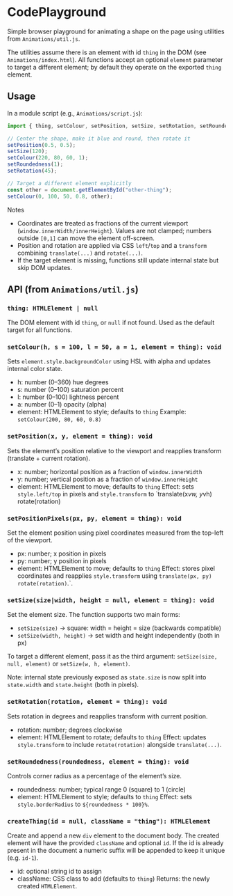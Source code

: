 # CodePlayground

Simple browser playground for animating a shape on the page using utilities from `Animations/util.js`.

The utilities assume there is an element with id `thing` in the DOM (see `Animations/index.html`). All functions accept an optional `element` parameter to target a different element; by default they operate on the exported `thing` element.

## Usage

In a module script (e.g., `Animations/script.js`):

```js
import { thing, setColour, setPosition, setSize, setRotation, setRoundedness } from "./util.js";

// Center the shape, make it blue and round, then rotate it
setPosition(0.5, 0.5);
setSize(120);
setColour(220, 80, 60, 1);
setRoundedness(1);
setRotation(45);

// Target a different element explicitly
const other = document.getElementById("other-thing");
setColour(0, 100, 50, 0.8, other);
```

Notes
- Coordinates are treated as fractions of the current viewport (`window.innerWidth/innerHeight`). Values are not clamped; numbers outside `[0,1]` can move the element off-screen.
- Position and rotation are applied via CSS `left`/`top` and a `transform` combining `translate(...)` and `rotate(...)`.
- If the target element is missing, functions still update internal state but skip DOM updates.

## API (from `Animations/util.js`)

### `thing: HTMLElement | null`
The DOM element with id `thing`, or `null` if not found. Used as the default target for all functions.

### `setColour(h, s = 100, l = 50, a = 1, element = thing): void`
Sets `element.style.backgroundColor` using HSL with alpha and updates internal color state.
- h: number (0–360) hue degrees
- s: number (0–100) saturation percent
- l: number (0–100) lightness percent
- a: number (0–1) opacity (alpha)
- element: HTMLElement to style; defaults to `thing`
Example: `setColour(200, 80, 60, 0.8)`

### `setPosition(x, y, element = thing): void`
Sets the element’s position relative to the viewport and reapplies transform (translate + current rotation).
- x: number; horizontal position as a fraction of `window.innerWidth`
- y: number; vertical position as a fraction of `window.innerHeight`
- element: HTMLElement to move; defaults to `thing`
Effect: sets `style.left/top` in pixels and `style.transform` to `translate(x*vw, y*vh) rotate(rotation)

### `setPositionPixels(px, py, element = thing): void`
Set the element position using pixel coordinates measured from the top-left
of the viewport.
- px: number; x position in pixels
- py: number; y position in pixels
- element: HTMLElement to move; defaults to `thing`
Effect: stores pixel coordinates and reapplies `style.transform` using
`translate(px, py) rotate(rotation)`.`.

### `setSize(size|width, height = null, element = thing): void`
Set the element size. The function supports two main forms:

- `setSize(size)` -> square: width = height = size (backwards compatible)
- `setSize(width, height)` -> set width and height independently (both in px)

To target a different element, pass it as the third argument: `setSize(size, null, element)` or `setSize(w, h, element)`.

Note: internal state previously exposed as `state.size` is now split into `state.width` and `state.height` (both in pixels).

### `setRotation(rotation, element = thing): void`
Sets rotation in degrees and reapplies transform with current position.
- rotation: number; degrees clockwise
- element: HTMLElement to rotate; defaults to `thing`
Effect: updates `style.transform` to include `rotate(rotation)` alongside `translate(...)`.

### `setRoundedness(roundedness, element = thing): void`
Controls corner radius as a percentage of the element’s size.
- roundedness: number; typical range 0 (square) to 1 (circle)
- element: HTMLElement to style; defaults to `thing`
Effect: sets `style.borderRadius` to `${roundedness * 100}%`.

### `createThing(id = null, className = "thing"): HTMLElement`
Create and append a new `div` element to the document body. The created
element will have the provided `className` and optional `id`. If the id is
already present in the document a numeric suffix will be appended to keep it
unique (e.g. `id-1`).
- id: optional string id to assign
- className: CSS class to add (defaults to `thing`)
Returns: the newly created `HTMLElement`.

